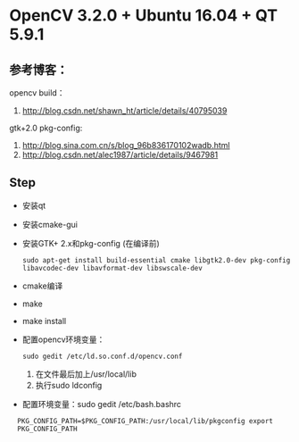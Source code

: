 # OpenCV 3.2.0 + Ubuntu 16.04 + QT 5.9.1
## 参考博客：
opencv build：

1. http://blog.csdn.net/shawn_ht/article/details/40795039

gtk+2.0 pkg-config:
1. http://blog.sina.com.cn/s/blog_96b836170102wadb.html
2. http://blog.csdn.net/alec1987/article/details/9467981
## Step
* 安装qt
* 安装cmake-gui
* 安装GTK+ 2.x和pkg-config (在编译前)

  `sudo apt-get install build-essential cmake libgtk2.0-dev pkg-config libavcodec-dev libavformat-dev libswscale-dev `

* cmake编译
* make
* make install
* 配置opencv环境变量：

  `sudo gedit /etc/ld.so.conf.d/opencv.conf`

    1. 在文件最后加上/usr/local/lib
    2. 执行sudo ldconfig
  
* 配置环境变量：sudo gedit /etc/bash.bashrc
``````
  PKG_CONFIG_PATH=$PKG_CONFIG_PATH:/usr/local/lib/pkgconfig export 
  PKG_CONFIG_PATH
``````
